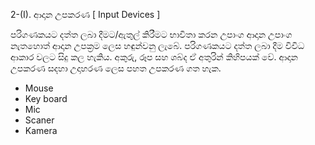 2-(I). ආදාන උපකරණ [ Input Devices ]

පරිගණකයට දත්ත ලබා දීමට/ඇතුල් කිරීමට භාවිතා කරන උපාංග ආදාන උපාංග නැතහොත් ආදාන උපක්‍රම ලෙස හඳුන්වනු ලැබේ. පරිගණකයට දත්ත ලබා දීම විවිධ ආකාර වලට සිදු කල හැකිය. අකුරු, රූප සහ ශබ්ද ඒ අතුරින් කිහිපයක් වේ.
ආදාන උපකරණ සදහා උදාහරණ ලෙස පහත උපකරණ ගත හැක.

- Mouse
- Key board
- Mic
- Scaner
- Kamera
